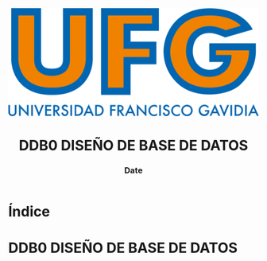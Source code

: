 <!-- title: DDB0 DISEÑO DE BASE DE DATOS -->

<link rel="stylesheet" href="../../static/style.css">

<script defer src="../../static/script.js"></script>

<header>

<img src="../../static/logo.png">

# DDB0 DISEÑO DE BASE DE DATOS <!-- omit in toc -->

### Date <!-- omit in toc -->

</header>

<toc>

# Índice <!-- omit in toc -->

</toc>

# DDB0 DISEÑO DE BASE DE DATOS

